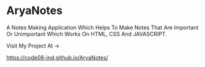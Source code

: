 # AryaNotes
A Notes Making Application Which Helps To Make Notes That Are Important Or Unimportant Which Works On HTML, CSS And JAVASCRIPT.


Visit My Project At ->

https://code08-ind.github.io/AryaNotes/


